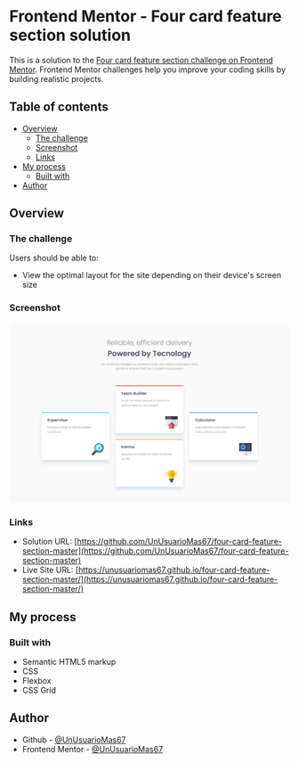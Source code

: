 # Frontend Mentor - Four card feature section solution

This is a solution to the [Four card feature section challenge on Frontend Mentor](https://www.frontendmentor.io/challenges/four-card-feature-section-weK1eFYK). Frontend Mentor challenges help you improve your coding skills by building realistic projects. 

## Table of contents

- [Overview](#overview)
  - [The challenge](#the-challenge)
  - [Screenshot](#screenshot)
  - [Links](#links)
- [My process](#my-process)
  - [Built with](#built-with)
- [Author](#author)

## Overview

### The challenge

Users should be able to:

- View the optimal layout for the site depending on their device's screen size

### Screenshot

![](https://raw.githubusercontent.com/UnUsuarioMas67/four-card-feature-section-master/main/design/end-result.png)

### Links

- Solution URL: [https://github.com/UnUsuarioMas67/four-card-feature-section-master](https://github.com/UnUsuarioMas67/four-card-feature-section-master)
- Live Site URL: [https://unusuariomas67.github.io/four-card-feature-section-master/](https://unusuariomas67.github.io/four-card-feature-section-master/)

## My process

### Built with

- Semantic HTML5 markup
- CSS
- Flexbox
- CSS Grid

## Author

- Github - [@UnUsuarioMas67](https://github.com/UnUsuarioMas67)
- Frontend Mentor - [@UnUsuarioMas67](https://www.frontendmentor.io/profile/UnUsuarioMas67)
